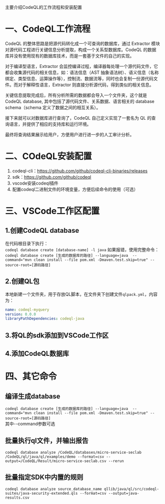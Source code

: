 主要介绍CodeQL的工作流程和安装配置
# 一、CodeQL工作流程
CodeQL 的整体思路是把源代码转化成一个可查询的数据库，通过 Extractor 模块对源代码工程进行关键信息分析提取，构成一个关系型数据库。CodeQL 的数据库并没有使用现有的数据库技术，而是一套基于文件的自己的实现。

对于编译型语言，Extractor 会监控编译过程，编译器每处理一个源代码文件，它都会收集源代码的相关信息，如：语法信息（AST 抽象语法树）、语义信息（名称绑定、类型信息、运算操作等），控制流、数据流等，同时也会复制一份源代码文件。而对于解释性语言，Extractor 则直接分析源代码，得到类似的相关信息。

关键信息提取完成后，所有分析所需的数据都会导入一个文件夹，这个就是 CodeQL database, 其中包括了源代码文件、关系数据、语言相关的 database schema（schema 定义了数据之间的相互关系）。

接下来就可以对数据库进行查询了，CodeQL 自己定义实现了一套名为 QL 的查询语言，并提供了相应的支持库和运行环境。

最终将查询结果展示给用户，方便用户进行进一步的人工审计分析。
# 二、COdeQL安装配置
1. codeql-cli：https://github.com/github/codeql-cli-binaries/releases
2. sdk：https://github.com/github/codeql
3. vscode安装codeql插件
4. 配置codeql二进制文件的环境变量，方便后续命令的使用（可选）
# 三、VSCode工作区配置
## 1.创建CodeQL database
在代码根目录下执行：<br>
`codeql database create [database-name] -l java`
如果报错，使用完整命令：<br>
`codeql database create [生成的数据库的路径] --language=java  --command="mvn clean install --file pom.xml -Dmaven.test.skip=true" --source-root=[源码路径]`
## 2.创建QL包
本地新建一个文件夹，用于存放QL脚本，在文件夹下创建文件`qlpack.yml`，内容为：
```yml
name: codeql-myquery
version: 0.0.0
libraryPathDependencies: codeql-java
```
## 3.将QL的sdk添加到VSCode工作区
## 4.添加CodeQL数据库

# 四、其它命令
## 编译生成database
`codeql database create [生成的数据库的路径] --language=java  --command="mvn clean install --file pom.xml -Dmaven.test.skip=true" --source-root=[源码路径]`<br>
其中--command参数可选
## 批量执行ql文件，并输出报告
`codeql database analyze /CodeQL/databases/micro-service-seclab /CodeQL/ql/java/ql/examples/demo --format=csv --output=/CodeQL/Result/micro-service-seclab.csv --rerun`
## 批量指定SDK中内置的规则
`codeql database analyze source_database_name qllib/java/ql/src/codeql-suites/java-security-extended.qls --format=csv --output=java-results.csv`
